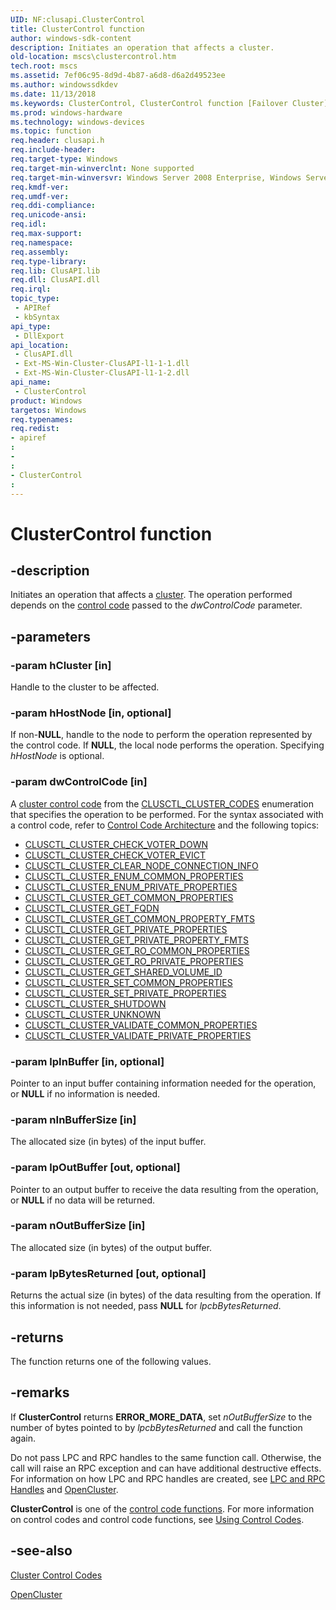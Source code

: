 ```yaml
---
UID: NF:clusapi.ClusterControl
title: ClusterControl function
author: windows-sdk-content
description: Initiates an operation that affects a cluster.
old-location: mscs\clustercontrol.htm
tech.root: mscs
ms.assetid: 7ef06c95-8d9d-4b87-a6d8-d6a2d49523ee
ms.author: windowssdkdev
ms.date: 11/13/2018
ms.keywords: ClusterControl, ClusterControl function [Failover Cluster], _wolf_clustercontrol, clusapi/ClusterControl, mscs.clustercontrol
ms.prod: windows-hardware
ms.technology: windows-devices
ms.topic: function
req.header: clusapi.h
req.include-header: 
req.target-type: Windows
req.target-min-winverclnt: None supported
req.target-min-winversvr: Windows Server 2008 Enterprise, Windows Server 2008 Datacenter
req.kmdf-ver: 
req.umdf-ver: 
req.ddi-compliance: 
req.unicode-ansi: 
req.idl: 
req.max-support: 
req.namespace: 
req.assembly: 
req.type-library: 
req.lib: ClusAPI.lib
req.dll: ClusAPI.dll
req.irql: 
topic_type:
 - APIRef
 - kbSyntax
api_type:
 - DllExport
api_location:
 - ClusAPI.dll
 - Ext-MS-Win-Cluster-ClusAPI-l1-1-1.dll
 - Ext-MS-Win-Cluster-ClusAPI-l1-1-2.dll
api_name:
 - ClusterControl
product: Windows
targetos: Windows
req.typenames: 
req.redist: 
- apiref
: 
- 
: 
- ClusterControl
: 
---
```


# ClusterControl function


## -description


Initiates an 
    operation that affects a <a href="https://msdn.microsoft.com/en-us/library/Aa369336(v=VS.85).aspx">cluster</a>. The operation 
    performed depends on the <a href="https://msdn.microsoft.com/en-us/library/Aa369307(v=VS.85).aspx">control code</a> passed to the 
    <i>dwControlCode</i> parameter.


## -parameters




### -param hCluster [in]

Handle to the cluster to be affected.


### -param hHostNode [in, optional]

If non-<b>NULL</b>, handle to the node to perform the operation represented by the control 
       code. If <b>NULL</b>, the local node performs the operation. Specifying 
       <i>hHostNode</i> is optional.


### -param dwControlCode [in]

A <a href="https://msdn.microsoft.com/en-us/library/Aa369093(v=VS.85).aspx">cluster control code</a> from the 
       <a href="https://msdn.microsoft.com/en-us/library/Cc307916(v=VS.85).aspx">CLUSCTL_CLUSTER_CODES</a> enumeration that specifies 
       the operation to be performed. For the syntax associated with a control code, refer to 
       <a href="https://msdn.microsoft.com/en-us/library/Aa369308(v=VS.85).aspx">Control Code Architecture</a> and the following 
       topics:


<ul>
<li>
<a href="https://msdn.microsoft.com/en-us/library/Bb309078(v=VS.85).aspx">CLUSCTL_CLUSTER_CHECK_VOTER_DOWN</a>
</li>
<li>
<a href="https://msdn.microsoft.com/en-us/library/Bb309079(v=VS.85).aspx">CLUSCTL_CLUSTER_CHECK_VOTER_EVICT</a>
</li>
<li>
<a href="https://msdn.microsoft.com/en-us/library/Mt791986(v=VS.85).aspx">CLUSCTL_CLUSTER_CLEAR_NODE_CONNECTION_INFO</a>
</li>
<li>
<a href="https://msdn.microsoft.com/en-us/library/Aa367218(v=VS.85).aspx">CLUSCTL_CLUSTER_ENUM_COMMON_PROPERTIES</a>
</li>
<li>
<a href="https://msdn.microsoft.com/en-us/library/Aa367219(v=VS.85).aspx">CLUSCTL_CLUSTER_ENUM_PRIVATE_PROPERTIES</a>
</li>
<li>
<a href="https://msdn.microsoft.com/en-us/library/Aa367220(v=VS.85).aspx">CLUSCTL_CLUSTER_GET_COMMON_PROPERTIES</a>
</li>
<li>
<a href="https://msdn.microsoft.com/en-us/library/Aa367223(v=VS.85).aspx">CLUSCTL_CLUSTER_GET_FQDN</a>
</li>
<li>
<a href="https://msdn.microsoft.com/en-us/library/Aa367221(v=VS.85).aspx">CLUSCTL_CLUSTER_GET_COMMON_PROPERTY_FMTS</a>
</li>
<li>
<a href="https://msdn.microsoft.com/en-us/library/Aa367224(v=VS.85).aspx">CLUSCTL_CLUSTER_GET_PRIVATE_PROPERTIES</a>
</li>
<li>
<a href="https://msdn.microsoft.com/en-us/library/Aa367225(v=VS.85).aspx">CLUSCTL_CLUSTER_GET_PRIVATE_PROPERTY_FMTS</a>
</li>
<li>
<a href="https://msdn.microsoft.com/en-us/library/Aa367226(v=VS.85).aspx">CLUSCTL_CLUSTER_GET_RO_COMMON_PROPERTIES</a>
</li>
<li>
<a href="https://msdn.microsoft.com/en-us/library/Aa367227(v=VS.85).aspx">CLUSCTL_CLUSTER_GET_RO_PRIVATE_PROPERTIES</a>
</li>
<li>
<a href="https://msdn.microsoft.com/en-us/library/Ee342490(v=VS.85).aspx">CLUSCTL_CLUSTER_GET_SHARED_VOLUME_ID</a>
</li>
<li>
<a href="https://msdn.microsoft.com/en-us/library/Aa367228(v=VS.85).aspx">CLUSCTL_CLUSTER_SET_COMMON_PROPERTIES</a>
</li>
<li>
<a href="https://msdn.microsoft.com/en-us/library/Aa367229(v=VS.85).aspx">CLUSCTL_CLUSTER_SET_PRIVATE_PROPERTIES</a>
</li>
<li>
<a href="https://msdn.microsoft.com/en-us/library/Bb309080(v=VS.85).aspx">CLUSCTL_CLUSTER_SHUTDOWN</a>
</li>
<li>
<a href="https://msdn.microsoft.com/en-us/library/Aa367230(v=VS.85).aspx">CLUSCTL_CLUSTER_UNKNOWN</a>
</li>
<li>
<a href="https://msdn.microsoft.com/en-us/library/Aa367231(v=VS.85).aspx">CLUSCTL_CLUSTER_VALIDATE_COMMON_PROPERTIES</a>
</li>
<li>
<a href="https://msdn.microsoft.com/en-us/library/Aa367232(v=VS.85).aspx">CLUSCTL_CLUSTER_VALIDATE_PRIVATE_PROPERTIES</a>
</li>
</ul>



### -param lpInBuffer [in, optional]

Pointer to an input buffer containing information needed for the operation, or <b>NULL</b> 
       if no information is needed.


### -param nInBufferSize [in]

The allocated size (in bytes) of the input buffer.


### -param lpOutBuffer [out, optional]

Pointer to an output buffer to receive the data resulting from the operation, or 
       <b>NULL</b> if no data will be returned.


### -param nOutBufferSize [in]

The allocated size (in bytes) of the output buffer.


### -param lpBytesReturned [out, optional]

Returns the actual size (in bytes) of the data resulting from the operation. If this information is not 
       needed, pass <b>NULL</b> for <i>lpcbBytesReturned</i>.


## -returns



The function returns one of the following values.




## -remarks



If <b>ClusterControl</b> returns 
     <b>ERROR_MORE_DATA</b>, set <i>nOutBufferSize</i> to the number of bytes 
     pointed to by <i>lpcbBytesReturned</i> and call the function again.

Do not pass LPC and RPC handles to the same function call. Otherwise, the call will raise an RPC exception and 
     can have additional destructive effects. For information on how LPC and RPC handles are created, see 
     <a href="https://msdn.microsoft.com/en-us/library/Aa370974(v=VS.85).aspx">LPC and RPC Handles</a> and 
     <a href="https://msdn.microsoft.com/b2ee2575-cc1e-4696-8e95-9798fb556c58">OpenCluster</a>.

<b>ClusterControl</b> is one of the 
     <a href="https://msdn.microsoft.com/en-us/library/Aa369310(v=VS.85).aspx">control code functions</a>. For more information on 
     control codes and control code functions, see 
     <a href="https://msdn.microsoft.com/en-us/library/Aa372956(v=VS.85).aspx">Using Control Codes</a>.




## -see-also




<a href="https://msdn.microsoft.com/en-us/library/Aa369093(v=VS.85).aspx">Cluster Control Codes</a>



<a href="https://msdn.microsoft.com/b2ee2575-cc1e-4696-8e95-9798fb556c58">OpenCluster</a>
 

 

